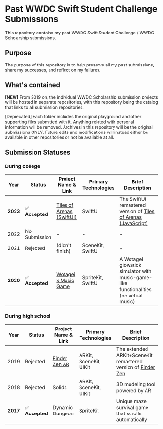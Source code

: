 # Past WWDC Swift Student Challenge Submissions

This repository contains my past WWDC Swift Student Challenge / WWDC Scholarship submissions. 

## Purpose

The purpose of this repository is to help preserve all my past submissions, share my successes, and reflect on my failures. 

## What's contained

**\[NEW\]** From 2019 on, the individual WWDC Scholarship submission projects will be hosted in separate repositories, with this repository being the catalog that links to all submission repositories. 

\[Deprecated\] Each folder includes the original playground and other supporting files submitted with it. Anything related with personal information will be removed. 
Archives in this repository will be the original submissions ONLY. Future edits and modifications will instead either be available in other repositories or not be available at all. 

## Submission Statuses

### During college

| Year | Status | Project Name & Link | Primary Technologies | Brief Description |
|----|----|----|----|----|
| **2023** | ✅ **Accepted**      | [Tiles of Arenas (SwiftUI)](https://github.com/Vince14Genius/Tiles-of-Arenas-WWDC23-submission) | SwiftUI | The SwiftUI remastered version of [Tiles of Arenas (JavaScript)](https://github.com/Vince14Genius/Tiles-of-Arenas) |
| 2022 | No Submission | - | - | - |
| 2021 | Rejected      | (didn't finish) | SceneKit, SwiftUI | - |
| **2020** | ✅ **Accepted**      | [Wotagei x Music Game](https://github.com/Vince14Genius/WWDC20-Wotagei-x-Music-Game) | SpriteKit, SwiftUI | A Wotagei glowstick simulator with music-game-like functionalities (no actual music) |

### During high school

| Year | Status | Project Name & Link | Primary Technologies | Brief Description |
|----|----|----|----|----|
| 2019 | Rejected      | [Finder Zen AR](https://github.com/Vince14Genius/WWDC19-Finder-Zen-AR) | ARKit, SceneKit, UIKit | The extended ARKit+SceneKit remastered version of [Finder Zen](https://github.com/Vince14Genius/Finder-Zen) |
| 2018 | Rejected      | Solids | ARKit, SceneKit, UIKit | 3D modeling tool powered by AR |
| **2017** | ✅ **Accepted**      | Dynamic Dungeon | SpriteKit | Unique maze survival game that scrolls automatically |

